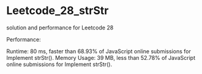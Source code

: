 # Leetcode_28_strStr
solution and performance for Leetcode 28

Performance:

Runtime: 80 ms, faster than 68.93% of JavaScript online submissions for Implement strStr().
Memory Usage: 39 MB, less than 52.78% of JavaScript online submissions for Implement strStr().